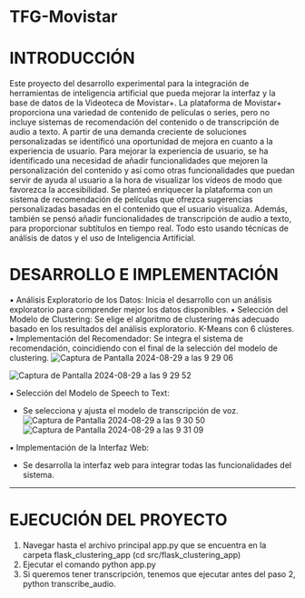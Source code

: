 
# TFG-Movistar

# INTRODUCCIÓN
Este proyecto del desarrollo experimental para la integración de herramientas de inteligencia artificial que pueda mejorar la interfaz y la base de datos de la Videoteca de Movistar+.
La plataforma de Movistar+ proporciona una variedad de contenido de películas o series, pero no incluye sistemas de recomendación del contenido o de transcripción de audio a texto. A partir de una demanda creciente de soluciones personalizadas se identificó una oportunidad de mejora en cuanto a la experiencia de usuario.
Para mejorar la experiencia de usuario, se ha identificado una necesidad de añadir funcionalidades que mejoren la personalización del contenido y así como otras funcionalidades que puedan servir de ayuda al usuario a 
la hora de visualizar los vídeos de modo que favorezca la accesibilidad. Se planteó enriquecer la plataforma con un sistema de recomendación de películas que ofrezca sugerencias personalizadas basadas en el contenido
que el usuario visualiza. Además, también se pensó añadir funcionalidades de transcripción de audio a texto, para proporcionar subtítulos en tiempo real. Todo esto usando técnicas de análisis de datos y el uso de 
Inteligencia Artificial. 


# DESARROLLO E IMPLEMENTACIÓN
▪	Análisis Exploratorio de los Datos: Inicia el desarrollo con un análisis exploratorio para comprender mejor los datos disponibles.
▪	Selección del Modelo de Clustering: Se elige el algoritmo de clustering más adecuado basado en los resultados del análisis exploratorio. K-Means con 6 clústeres.
▪	Implementación del Recomendador: Se integra el sistema de recomendación, coincidiendo con el final de la selección del modelo de clustering.
  ![Captura de Pantalla 2024-08-29 a las 9 29 06](https://github.com/user-attachments/assets/0952d998-026d-434c-be83-bda4ed006a78)

  ![Captura de Pantalla 2024-08-29 a las 9 29 52](https://github.com/user-attachments/assets/3c532165-305e-4a74-b66f-bf1a8dedf5c1)
  
▪	Selección del Modelo de Speech to Text:
  - Se selecciona y ajusta el modelo de transcripción de voz.
  ![Captura de Pantalla 2024-08-29 a las 9 30 50](https://github.com/user-attachments/assets/6d7ccc1c-0f0b-47e3-871e-31edb5c6dfec)
  ![Captura de Pantalla 2024-08-29 a las 9 31 09](https://github.com/user-attachments/assets/232c41c8-bcbc-4081-b77c-f13211b94b00)

▪	Implementación de la Interfaz Web: 
  - Se desarrolla la interfaz web para integrar todas las funcionalidades del sistema.


------------------------------------------------------------------------------------------------------------------------------------------------
# EJECUCIÓN DEL PROYECTO
  1. Navegar hasta el archivo principal app.py que se encuentra en la carpeta flask_clustering_app (cd src/flask_clustering_app)
  2. Ejecutar el comando python app.py
  3. Si queremos tener transcripción, tenemos que ejecutar antes del paso 2, python transcribe_audio.

